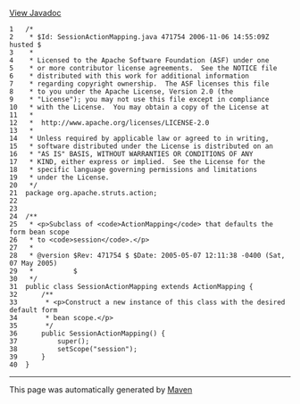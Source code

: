 [View Javadoc](../../../../../apidocs/org/apache/struts/action/SessionActionMapping.html.md)


    1   /*
    2    * $Id: SessionActionMapping.java 471754 2006-11-06 14:55:09Z husted $
    3    *
    4    * Licensed to the Apache Software Foundation (ASF) under one
    5    * or more contributor license agreements.  See the NOTICE file
    6    * distributed with this work for additional information
    7    * regarding copyright ownership.  The ASF licenses this file
    8    * to you under the Apache License, Version 2.0 (the
    9    * "License"); you may not use this file except in compliance
    10   * with the License.  You may obtain a copy of the License at
    11   *
    12   *  http://www.apache.org/licenses/LICENSE-2.0
    13   *
    14   * Unless required by applicable law or agreed to in writing,
    15   * software distributed under the License is distributed on an
    16   * "AS IS" BASIS, WITHOUT WARRANTIES OR CONDITIONS OF ANY
    17   * KIND, either express or implied.  See the License for the
    18   * specific language governing permissions and limitations
    19   * under the License.
    20   */
    21  package org.apache.struts.action;
    22  
    23  
    24  /**
    25   * <p>Subclass of <code>ActionMapping</code> that defaults the form bean scope
    26   * to <code>session</code>.</p>
    27   *
    28   * @version $Rev: 471754 $ $Date: 2005-05-07 12:11:38 -0400 (Sat, 07 May 2005)
    29   *          $
    30   */
    31  public class SessionActionMapping extends ActionMapping {
    32      /**
    33       * <p>Construct a new instance of this class with the desired default form
    34       * bean scope.</p>
    35       */
    36      public SessionActionMapping() {
    37          super();
    38          setScope("session");
    39      }
    40  }

------------------------------------------------------------------------

This page was automatically generated by [Maven](http://maven.apache.org/)
